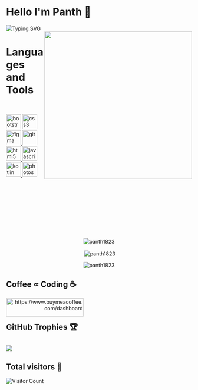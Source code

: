 # Hello I'm Panth 👋


[![Typing SVG](https://readme-typing-svg.demolab.com?font=Fira+Code&weight=600&size=30&pause=1000&color=00FFFF&center=false&vCenter=false&width=450&lines=Passionate+Developer+%F0%9F%9A%80;Open+Source+Enthusiast+%F0%9F%91%A8%E2%80%8D%F0%9F%92%BB;Continuous+Learner+%F0%9F%8C%9F)](https://git.io/typing-svg)
<br>
<img align="right" width="400px" src="https://camo.githubusercontent.com/c1dcb74cc1c1835b1d716f5051499a2814c683c806b15f04b0eba492863703e9/68747470733a2f2f63646e2e6472696262626c652e636f6d2f75736572732f3733303730332f73637265656e73686f74732f363538313234332f6176656e746f2e676966">
  
  </p>
  
  
  
# Languages and Tools
  <br>
  <p align="left"> 
      <a href" target="_blank" rel="noreferrer"> <img src="https://cdn-icons-png.flaticon.com/512/5968/5968672.png" alt="bootstrap" width="40" height="40"/> </a> 
      <a href="https://www.w3schools.com/css/" target="_blank" rel="noreferrer"> <img src="https://cdn-icons-png.flaticon.com/512/732/732190.png" alt="css3" width="40" height="40"/> </a>
      <a href="https://www.figma.com/" target="_blank" rel="noreferrer"> <img src="https://www.vectorlogo.zone/logos/figma/figma-icon.svg" alt="figma" width="40" height="40"/> </a>
      <a href="https://git-scm.com/" target="_blank" rel="noreferrer"> <img src="https://www.vectorlogo.zone/logos/git-scm/git-scm-icon.svg" alt="git" width="40" height="40"/> </a>
      <a href="https://www.w3.org/html/" target="_blank" rel="noreferrer"> <img src="https://cdn-icons-png.flaticon.com/512/174/174854.png" alt="html5" width="40" height="40"/> </a> 
      <a href="https://developer.mozilla.org/en-US/docs/Web/JavaScript" target="_blank" rel="noreferrer"> <img src="https://cdn-icons-png.flaticon.com/512/5968/5968292.png" alt="javascript" width="40" height="40"/> </a> 
      <a href="https://kotlinlang.org" target="_blank" rel="noreferrer"> <img src="https://www.vectorlogo.zone/logos/kotlinlang/kotlinlang-icon.svg" alt="kotlin" width="40" height="40"/> </a> 
      <a href="https://www.photoshop.com/en" target="_blank" rel="noreferrer"> <img src="https://cdn-icons-png.flaticon.com/512/5968/5968520.png" alt="photoshop" width="40" height="40"/> </a> 
  </a></p><br><br><br><br><br><br><br><br>
  <div align="center">
  <p><img align="center" src="https://github-readme-stats.vercel.app/api/top-langs?username=Panth1823&show_icons=true&locale=en&layout=compact&theme=tokyonight" alt="panth1823" /></p>
  <p>&nbsp;<img align="center" src="https://github-readme-stats.vercel.app/api?username=Panth1823&show_icons=true&locale=en&theme=tokyonight" alt="panth1823" /></p>
  <p><img align="center" src="https://github-readme-streak-stats.herokuapp.com/?user=Panth1823&theme=tokyonight" alt="panth1823" /></p>
  </div>


                                                                                                                    

  
## Coffee ∝ Coding ☕
  <p><a align="right" href="https://www.buymeacoffee.com/panthshah2m"> <img align="left" src="https://cdn.buymeacoffee.com/buttons/v2/default-yellow.png" height="50" width="210" alt="https://www.buymeacoffee.com/dashboard"/>

  
  
  <a align="right" href="https://img.shields.io/github/followers/{Panth1823}.svg?style=social&label=Follow&maxAge=2592000"></a>
  <br/> 
  <br/>
  ## GitHub Trophies 🏆
![](https://github-profile-trophy.vercel.app/?username=panth1823&theme=radical&no-frame=false&no-bg=false&margin-w=4)
  ---
## Total visitors 👀

![Visitor Count](https://profile-counter.glitch.me/Panth1823/count.svg)
  
